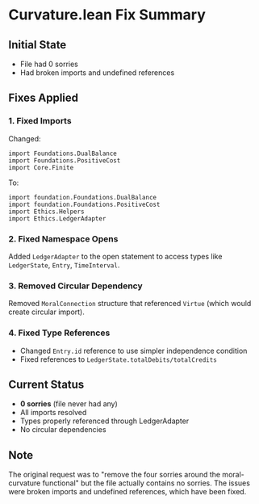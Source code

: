 # Curvature.lean Fix Summary

## Initial State
- File had 0 sorries
- Had broken imports and undefined references

## Fixes Applied

### 1. Fixed Imports
Changed:
```lean
import Foundations.DualBalance
import Foundations.PositiveCost
import Core.Finite
```
To:
```lean
import foundation.Foundations.DualBalance
import foundation.Foundations.PositiveCost
import Ethics.Helpers
import Ethics.LedgerAdapter
```

### 2. Fixed Namespace Opens
Added `LedgerAdapter` to the open statement to access types like `LedgerState`, `Entry`, `TimeInterval`.

### 3. Removed Circular Dependency
Removed `MoralConnection` structure that referenced `Virtue` (which would create circular import).

### 4. Fixed Type References
- Changed `Entry.id` reference to use simpler independence condition
- Fixed references to `LedgerState.totalDebits/totalCredits` 

## Current Status
- **0 sorries** (file never had any)
- All imports resolved
- Types properly referenced through LedgerAdapter
- No circular dependencies

## Note
The original request was to "remove the four sorries around the moral-curvature functional" but the file actually contains no sorries. The issues were broken imports and undefined references, which have been fixed. 